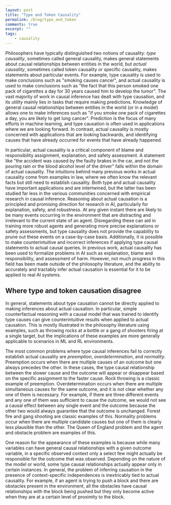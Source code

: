 ```yaml
---
layout: post
title: "Type and Token Causality"
permalink: /blog/type_and_token
comments: true
excerpt: ""
tags:
    - causality
---
```



Philosophers have typically distinguished two notions of causality: _type causality_, sometimes called general causality, makes general statements about causal relationships between entities in the world, but _actual causality_, sometimes called token causality or specific causality, makes statements about particular events. For example, type causality is used to make conclusions such as "smoking causes cancer", and actual causality is used to make conclusions such as "the fact that this person smoked one pack of cigarettes a day for 30 years caused him to develop the tumor". The vast majority of work in causal inference has dealt with type causation, and its utility mainly lies in tasks that require making predictions. Knowledge of general causal relationships between entities in the world (or in a model) allows one to make inferences such as "if you smoke one pack of cigarettes a day, you are likely to get lung cancer". Prediction is the focus of many efforts in machine learning, and type causation is often used in applications where we are looking forward. In contrast, actual causality is mostly concerned with applications that are looking backwards, and identifying causes that have already occurred for events that have already happened. 

In particular, actual causality is a critical component of blame and responsibility assignment, explanation, and safety assessment. A statement like "the accident was caused by the faulty brakes in the car, and not the pouring rain or the blood alcohol level of the driver" falls within the domain of actual causality. The intuitions behind many previous works in actual causality come from examples in law, where we often know the relevant facts but still need to establish causality. Both type and actual causality have important applications and are intertwined, but the latter has been studied far less in the various communities concerned with empirical research in causal inference. Reasoning about actual causation is a principled and promising direction for research in AI, particularly for explanation, safety, and robustness. At any given instant there are likely to be many events occurring in the environment that are distracting and irrelevant to the current state of an agent. Disregarding these can aid in training more robust agents and generating more precise explanations or safety assessments, but type causality does not provide the capability to prune out these events on a case-by-case basis. Additionally, it is possible to make counterintuitive and incorrect inferences if applying type causal statements to actual causal queries. In previous work, actual causality has been used to formalize problems in AI such as explanation, blame and responsibility, and assessment of harm. However, not much progress in this field has been made outside of the philosophy literature, and the ability to accurately and tractably infer actual causation is essential for it to be applied to real AI systems. 

## Where type and token causation disagree

In general, statements about type causation cannot be directly applied to making inferences about actual causation. In particular, simple counterfactual reasoning with a causal model that was trained to identify type causes can give counterintuitive results when applied to actual causation. This is mostly illustrated in the philosophy literature using examples, such as throwing rocks at a bottle or a gang of shooters firing at a single target, but the implications of these examples are more generally applicable to scenarios in ML and RL environments.

The most common problems where type causal inferences fail to correctly establish actual causality are _preemption_, _overdetermination_, and _normality_. Preemption occurs when there are multiple causes of an outcome but one always precedes the other. In these cases, the type causal relationship between the slower cause and the outcome will appear or disappear based on the specific assignment to the faster cause. Rock throwing is a classic example of preemption. Overdetermination occurs when there are multiple simultaneous causes for the same outcome, and it is not clear whether any one of them is necessary. For example, if there are three different events and any one of them was sufficient to cause the outcome, we would not see a causal effect between any single event and the outcome because the other two would always guarantee that the outcome is unchanged. Forest fire and gang shooting are classic examples of this. Normality problems occur when there are multiple candidate causes but one of them is clearly less plausible than the other. The Queen of England problem and the agent and obstacle problem are examples of this.

One reason for the appearance of these examples is because while many variables can have general causal relationships with a given outcome variable, in a specific observed context only a select few might actually be responsible for the outcome that was observed. Depending on the nature of the model or world, some type causal relationships actually appear only in certain instances. In general, the problem of inferring causation in the presence of context-specific independences is inextricably tied to actual causality. For example, if an agent is trying to push a block and there are obstacles present in the environment, all the obstacles have causal relationships with the block being pushed but they only become active when they are at a certain level of proximity to the block. 